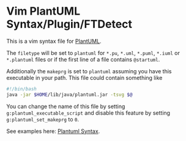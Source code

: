 # Vim PlantUML Syntax/Plugin/FTDetect

This is a vim syntax file for [PlantUML](http://plantuml.com).

The `filetype` will be set to `plantuml` for `*.pu`, `*.uml`, `*.puml`, `*.iuml` or
`*.plantuml` files or if the first line of a file contains `@startuml`.

Additionally the `makeprg` is set to `plantuml` assuming you have this
executable in your path.  This file could contain something like

````sh
#!/bin/bash
java -jar $HOME/lib/java/plantuml.jar -tsvg $@
````

You can change the name of this file by setting `g:plantuml_executable_script`
and disable this feature by setting `g:plantuml_set_makeprg` to `0`.

See examples here: [Plantuml Syntax](https://aklt.github.io/plantuml/).
